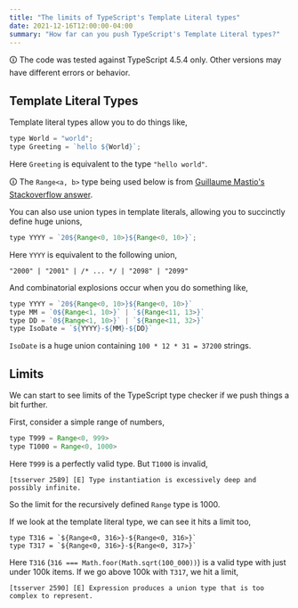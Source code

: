 ```yaml
---
title: "The limits of TypeScript's Template Literal types"
date: 2021-12-16T12:00:00-04:00
summary: "How far can you push TypeScript's Template Literal types?"
---
```



<p class="info-box">
  🛈  The code was tested against TypeScript 4.5.4 only. Other versions may have
  different errors or behavior.
</p>

## Template Literal Types
Template literal types allow you to do things like,
```javascript
type World = "world";
type Greeting = `hello ${World}`;
```
Here `Greeting` is equivalent to the type `"hello world"`.

<p class="info-box">
  🛈  The <code>Range&lt;a, b&gt;</code> type being used below is from
  <a href="https://stackoverflow.com/a/70307091/2138219">Guillaume Mastio's Stackoverflow answer</a>.
</p>

You can also use union types in template literals, allowing you to succinctly
define huge unions,
```javascript
type YYYY = `20${Range<0, 10>}${Range<0, 10>}`;
```
Here `YYYY` is equivalent to the following union,
```
"2000" | "2001" | /* ... */ | "2098" | "2099"
```

And combinatorial explosions occur when you do something like,
```javascript
type YYYY = `20${Range<0, 10>}${Range<0, 10>}`
type MM = `0${Range<1, 10>}` | `${Range<11, 13>}`
type DD = `0${Range<1, 10>}` | `${Range<11, 32>}`
type IsoDate = `${YYYY}-${MM}-${DD}`
```
`IsoDate` is a huge union containing `100 * 12 * 31 = 37200` strings.


## Limits
We can start to see limits of the TypeScript type checker if we push things a
bit further.

First, consider a simple range of numbers,
```javascript
type T999 = Range<0, 999>
type T1000 = Range<0, 1000>
```
Here `T999` is a perfectly valid type. But `T1000` is invalid,
```
[tsserver 2589] [E] Type instantiation is excessively deep and possibly infinite.
```

So the limit for the recursively defined `Range` type is 1000.

If we look at the template literal type, we can see it hits a limit too,
```
type T316 = `${Range<0, 316>}-${Range<0, 316>}`
type T317 = `${Range<0, 316>}-${Range<0, 317>}`
```
Here `T316` (`316 === Math.foor(Math.sqrt(100_000))`) is a valid type with just
under 100k items. If we go above 100k with `T317`, we hit a limit,
```
[tsserver 2590] [E] Expression produces a union type that is too complex to represent.
```
